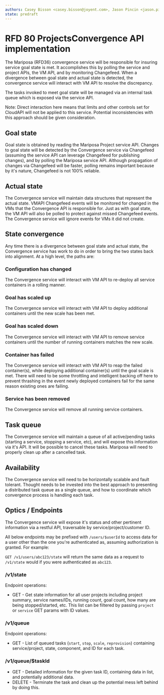 ```yaml
---
authors: Casey Bisson <casey.bisson@joyent.com>, Jason Pincin <jason.pincin@joyent.com>
state: predraft
---
```


# RFD 80 ProjectsConvergence API implementation

The Mariposa (RFD36) convergence service will be responsible for insuring service goal state is met. It accomplishes this by polling the service and project APIs, the VM API, and by monitoring Changefeed. When a divergence between goal state and actual state is detected, the convergence service will interact with VM API to resolve the discrepancy. 

The tasks invoked to meet goal state will be managed via an internal task queue which is exposed via the service API. 

Note: Direct interaction here means that limits and other controls set for CloudAPI will not be applied to this service. Potential inconsistencies with this approach should be given consideration.

## Goal state

Goal state is obtained by reading the Mariposa Project service API. Changes to goal state will be detected by the Convergence service via Changefeed (assuming the service API can leverage Changefeed for publishing changes), and by polling the Mariposa service API. Although propagation of changes via Changefeed will be faster, polling remains important because by it's nature, Changefeed is not 100% reliable. 

## Actual state

The Convergence service will maintain data structures that represent the actual state. VMAPI Changefeed events will be monitored for changed in the VMs that the Convergence API is responsible for. Just as with goal state, the VM API will also be polled to protect against missed Changefeed events. The Convergence service will ignore events for VMs it did not create. 

## State convergence

Any time there is a divergence between goal state and actual state, the Convergence service has work to do in order to bring the two states back into alignment. At a high level, the paths are:

### Configuration has changed

The Convergence service will interact with VM API to re-deploy all service containers in a rolling manner. 

### Goal has scaled up

The Convergence service will interact with VM API to deploy additional containers until the new scale has been met.

### Goal has scaled down

The Convergence service will interact with VM API to remove service containers until the number of running containers matches the new scale.

### Container has failed

The Convergence service will interact with VM API to reap the failed container(s), while deploying additional container(s) until the goal scale is met. There will need to be some throttling and intelligent backing off here to prevent thrashing in the event newly deployed containers fail for the same reason existing ones are failing.

### Service has been removed

The Convergence service will remove all running service containers.

## Task queue

The Convergence service will maintain a queue of all active/pending tasks (starting a service, stopping a service, etc), and will expose this information via it's API. It will be possible to cancel these tasks. Mariposa will need to properly clean up after a cancelled task. 

## Availability

The Convergence service will need to be horizontally scalable and fault tolerant. Thought needs to be invested into the best approach to presenting a distributed task queue as a single queue, and how to coordinate which convergence process is handling each task. 

## Optics / Endpoints

The Convergence service will expose it's status and other pertinent information via a restful API, traversable by service/project/customer ID.

All below endpoints may be prefixed with `/users/$userId` to access data for a user other than the one you're authenticated as, assuming authorization is granted. For example:

`GET /v1/users/abc123/state` will return the same data as a request to `/v1/state` would if you were authenticated as `abc123`. 

### /v1/state

Endpoint operations:

* GET - Get state information for all user projects including project summary, service names/IDs, running count, goal count, how many are being stopped/started, etc. This list can be filtered by passing `project` or `service` GET params with ID values.

### /v1/queue

Endpoint operations:

* GET - List of queued tasks (`start`, `stop`, `scale`, `reprovision`) containing service/project, state, component, and ID for each task. 

### /v1/queue/$taskId

* GET - Detailed information for the given task ID, containing data in list, and potentially additional data.
* DELETE - Terminate the task and clean up the potential mess left behind by doing this.
